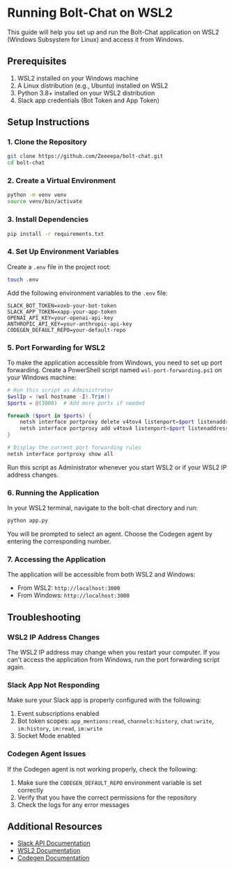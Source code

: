 # Running Bolt-Chat on WSL2

This guide will help you set up and run the Bolt-Chat application on WSL2 (Windows Subsystem for Linux) and access it from Windows.

## Prerequisites

1. WSL2 installed on your Windows machine
2. A Linux distribution (e.g., Ubuntu) installed on WSL2
3. Python 3.8+ installed on your WSL2 distribution
4. Slack app credentials (Bot Token and App Token)

## Setup Instructions

### 1. Clone the Repository

```bash
git clone https://github.com/Zeeeepa/bolt-chat.git
cd bolt-chat
```

### 2. Create a Virtual Environment

```bash
python -m venv venv
source venv/bin/activate
```

### 3. Install Dependencies

```bash
pip install -r requirements.txt
```

### 4. Set Up Environment Variables

Create a `.env` file in the project root:

```bash
touch .env
```

Add the following environment variables to the `.env` file:

```
SLACK_BOT_TOKEN=xoxb-your-bot-token
SLACK_APP_TOKEN=xapp-your-app-token
OPENAI_API_KEY=your-openai-api-key
ANTHROPIC_API_KEY=your-anthropic-api-key
CODEGEN_DEFAULT_REPO=your-default-repo
```

### 5. Port Forwarding for WSL2

To make the application accessible from Windows, you need to set up port forwarding. Create a PowerShell script named `wsl-port-forwarding.ps1` on your Windows machine:

```powershell
# Run this script as Administrator
$wslIp = (wsl hostname -I).Trim()
$ports = @(3000)  # Add more ports if needed

foreach ($port in $ports) {
    netsh interface portproxy delete v4tov4 listenport=$port listenaddress=0.0.0.0
    netsh interface portproxy add v4tov4 listenport=$port listenaddress=0.0.0.0 connectport=$port connectaddress=$wslIp
}

# Display the current port forwarding rules
netsh interface portproxy show all
```

Run this script as Administrator whenever you start WSL2 or if your WSL2 IP address changes.

### 6. Running the Application

In your WSL2 terminal, navigate to the bolt-chat directory and run:

```bash
python app.py
```

You will be prompted to select an agent. Choose the Codegen agent by entering the corresponding number.

### 7. Accessing the Application

The application will be accessible from both WSL2 and Windows:

- From WSL2: `http://localhost:3000`
- From Windows: `http://localhost:3000`

## Troubleshooting

### WSL2 IP Address Changes

The WSL2 IP address may change when you restart your computer. If you can't access the application from Windows, run the port forwarding script again.

### Slack App Not Responding

Make sure your Slack app is properly configured with the following:

1. Event subscriptions enabled
2. Bot token scopes: `app_mentions:read`, `channels:history`, `chat:write`, `im:history`, `im:read`, `im:write`
3. Socket Mode enabled

### Codegen Agent Issues

If the Codegen agent is not working properly, check the following:

1. Make sure the `CODEGEN_DEFAULT_REPO` environment variable is set correctly
2. Verify that you have the correct permissions for the repository
3. Check the logs for any error messages

## Additional Resources

- [Slack API Documentation](https://api.slack.com/docs)
- [WSL2 Documentation](https://docs.microsoft.com/en-us/windows/wsl/)
- [Codegen Documentation](https://github.com/codegen-sh/codegen)